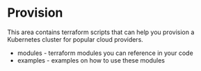 # Provision

This area contains terraform scripts that can help you provision a Kubernetes cluster for popular cloud providers.

* modules - terraform modules you can reference in your code
* examples - examples on how to use these modules

